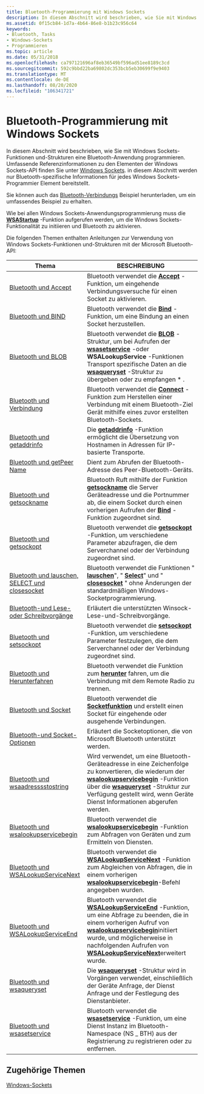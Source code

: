 ```yaml
---
title: Bluetooth-Programmierung mit Windows Sockets
description: In diesem Abschnitt wird beschrieben, wie Sie mit Windows Sockets-Funktionen und-Strukturen eine Bluetooth-Anwendung programmieren.
ms.assetid: 0f15cb84-1d7a-4b64-86e8-b1b23c956c64
keywords:
- Bluetooth, Tasks
- Windows-Sockets
- Programmieren
ms.topic: article
ms.date: 05/31/2018
ms.openlocfilehash: ca797121696af8eb36549bf596ad51ee8189c3cd
ms.sourcegitcommit: 592c9bbd22ba69802dc353bcb5eb30699f9e9403
ms.translationtype: MT
ms.contentlocale: de-DE
ms.lasthandoff: 08/20/2020
ms.locfileid: "106341721"
---
```

# <a name="bluetooth-programming-with-windows-sockets"></a>Bluetooth-Programmierung mit Windows Sockets

In diesem Abschnitt wird beschrieben, wie Sie mit Windows Sockets-Funktionen und-Strukturen eine Bluetooth-Anwendung programmieren. Umfassende Referenzinformationen zu den Elementen der Windows Sockets-API finden Sie unter [Windows Sockets](/windows/desktop/WinSock/windows-sockets-start-page-2). in diesem Abschnitt werden nur Bluetooth-spezifische Informationen für jedes Windows Sockets-Programmier Element bereitstellt.

Sie können auch das [Bluetooth-Verbindungs](https://github.com/microsoftarchive/msdn-code-gallery-microsoft/tree/master/Official%20Windows%20Platform%20Sample/Bluetooth%20connection%20sample) Beispiel herunterladen, um ein umfassendes Beispiel zu erhalten.

Wie bei allen Windows Sockets-Anwendungsprogrammierung muss die [**WSAStartup**](/windows/desktop/api/winsock/nf-winsock-wsastartup) -Funktion aufgerufen werden, um die Windows Sockets-Funktionalität zu initiieren und Bluetooth zu aktivieren.

Die folgenden Themen enthalten Anleitungen zur Verwendung von Windows Sockets-Funktionen und-Strukturen mit der Microsoft Bluetooth-API:



| Thema                                                                                            | BESCHREIBUNG                                                                                                                                                                                                                                                                                                                |
|--------------------------------------------------------------------------------------------------|----------------------------------------------------------------------------------------------------------------------------------------------------------------------------------------------------------------------------------------------------------------------------------------------------------------------------|
| [Bluetooth und Accept](bluetooth-and-accept.md)                                                 | Bluetooth verwendet die [**Accept**](/windows/desktop/api/winsock2/nf-winsock2-accept) -Funktion, um eingehende Verbindungsversuche für einen Socket zu aktivieren.<br/>                                                                                                                                                                                                  |
| [Bluetooth und BIND](bluetooth-and-bind.md)                                                     | Bluetooth verwendet die [**Bind**](/windows/desktop/api/winsock/nf-winsock-bind) -Funktion, um eine Bindung an einen Socket herzustellen.<br/>                                                                                                                                                                                                                                     |
| [Bluetooth und BLOB](bluetooth-and-blob.md)                                                     | Bluetooth verwendet die [**BLOB**](/windows/desktop/api/nspapi/ns-nspapi-blob) -Struktur, um bei Aufrufen der [**wsasetservice**](bluetooth-and-wsasetservice.md) -oder **WSALookupService** -Funktionen Transport spezifische Daten an die [**wsaqueryset**](bluetooth-and-wsaqueryset-for-set-service.md) -Struktur zu übergeben oder zu empfangen \* . <br/>             |
| [Bluetooth und Verbindung](bluetooth-and-connect.md)                                               | Bluetooth verwendet die [**Connect**](/windows/desktop/api/winsock2/nf-winsock2-connect) -Funktion zum Herstellen einer Verbindung mit einem Bluetooth-Ziel Gerät mithilfe eines zuvor erstellten Bluetooth-Sockets.<br/>                                                                                                                                                              |
| [Bluetooth und getaddrinfo](bluetooth-and-getaddrinfo.md)                                       | Die [**getaddrinfo**](/windows/desktop/api/ws2tcpip/nf-ws2tcpip-getaddrinfo) -Funktion ermöglicht die Übersetzung von Hostnamen in Adressen für IP-basierte Transporte.<br/>                                                                                                                                                                                   |
| [Bluetooth und getPeer Name](bluetooth-and-getpeername.md)                                       | Dient zum Abrufen der Bluetooth-Adresse des Peer-Bluetooth-Geräts.<br/>                                                                                                                                                                                                                                            |
| [Bluetooth und getsockname](bluetooth-and-getsockname.md)                                       | Bluetooth Ruft mithilfe der Funktion [**getsockname**](/windows/desktop/api/winsock/nf-winsock-getsockname) die Server Geräteadresse und die Portnummer ab, die einem Socket durch einen vorherigen Aufrufen der [**Bind**](/windows/desktop/api/winsock/nf-winsock-bind) -Funktion zugeordnet sind.<br/>                                                                                            |
| [Bluetooth und getsockopt](bluetooth-and-getsockopt.md)                                         | Bluetooth verwendet die [**getsockopt**](/windows/desktop/api/winsock/nf-winsock-getsockopt) -Funktion, um verschiedene Parameter abzufragen, die dem Serverchannel oder der Verbindung zugeordnet sind. <br/>                                                                                                                                                           |
| [Bluetooth und lauschen, SELECT und closesocket](bluetooth-and-listen-select-and-closesocket.md) | Bluetooth verwendet die Funktionen " [**lauschen**](/windows/desktop/api/winsock2/nf-winsock2-listen)", " [**Select**](/windows/desktop/api/winsock2/nf-winsock2-select)" und " [**closesocket**](/windows/desktop/api/winsock/nf-winsock-closesocket) " ohne Änderungen der standardmäßigen Windows-Socketprogrammierung.<br/>                                                                                                   |
| [Bluetooth-und Lese-oder Schreibvorgänge](bluetooth-and-read-or-write-operations.md)             | Erläutert die unterstützten Winsock-Lese-und-Schreibvorgänge.<br/>                                                                                                                                                                                                                                                        |
| [Bluetooth und setsockopt](bluetooth-and-setsockopt.md)                                         | Bluetooth verwendet die [**setsockopt**](/windows/desktop/api/winsock/nf-winsock-setsockopt) -Funktion, um verschiedene Parameter festzulegen, die dem Serverchannel oder der Verbindung zugeordnet sind.<br/>                                                                                                                                                              |
| [Bluetooth und Herunterfahren](bluetooth-and-shutdown.md)                                             | Bluetooth verwendet die Funktion zum [**herunter**](/windows/desktop/api/winsock/nf-winsock-shutdown) fahren, um die Verbindung mit dem Remote Radio zu trennen.<br/>                                                                                                                                                                                                             |
| [Bluetooth und Socket](bluetooth-and-socket.md)                                                 | Bluetooth verwendet die [**Socketfunktion**](/windows/desktop/api/winsock2/nf-winsock2-socket) und erstellt einen Socket für eingehende oder ausgehende Verbindungen.<br/>                                                                                                                                                                                               |
| [Bluetooth-und Socket-Optionen](bluetooth-and-socket-options.md)                                 | Erläutert die Socketoptionen, die von Microsoft Bluetooth unterstützt werden.<br/>                                                                                                                                                                                                                                                    |
| [Bluetooth und wsaadresssstostring](bluetooth-and-wsaaddresstostring.md)                         | Wird verwendet, um eine Bluetooth-Geräteadresse in eine Zeichenfolge zu konvertieren, die wiederum der [**wsalookupservicebegin**](/windows/desktop/api/winsock2/nf-winsock2-wsalookupservicebegina) -Funktion über die [**wsaqueryset**](/windows/desktop/api/winsock2/ns-winsock2-wsaquerysetw) -Struktur zur Verfügung gestellt wird, wenn Geräte Dienst Informationen abgerufen werden.<br/>                                           |
| [Bluetooth und wsalookupservicebegin](bluetooth-and-wsalookupservicebegin.md)                   | Bluetooth verwendet die [**wsalookupservicebegin**](/windows/desktop/api/winsock2/nf-winsock2-wsalookupservicebegina) -Funktion zum Abfragen von Geräten und zum Ermitteln von Diensten.<br/>                                                                                                                                                                         |
| [Bluetooth und WSALookupServiceNext](bluetooth-and-wsalookupservicenext.md)                     | Bluetooth verwendet die [**WSALookupServiceNext**](/windows/desktop/api/winsock2/nf-winsock2-wsalookupservicenexta) -Funktion zum Abgleichen von Abfragen, die in einem vorherigen [**wsalookupservicebegin**](/windows/desktop/api/winsock2/nf-winsock2-wsalookupservicebegina)-Befehl angegeben wurden.<br/>                                                                                                           |
| [Bluetooth und WSALookupServiceEnd](bluetooth-and-wsalookupserviceend.md)                       | Bluetooth verwendet die [**WSALookupServiceEnd**](/windows/desktop/api/winsock2/nf-winsock2-wsalookupserviceend) -Funktion, um eine Abfrage zu beenden, die in einem vorherigen Aufruf von [**wsalookupservicebegin**](/windows/desktop/api/winsock2/nf-winsock2-wsalookupservicebegina)initiiert wurde, und möglicherweise in nachfolgenden Aufrufen von [**WSALookupServiceNext**](/windows/desktop/api/winsock2/nf-winsock2-wsalookupservicenexta)erweitert wurde.<br/> |
| [Bluetooth und wsaqueryset](bluetooth-and-wsaqueryset.md)                                       | Die [**wsaqueryset**](/windows/desktop/api/winsock2/ns-winsock2-wsaquerysetw) -Struktur wird in Vorgängen verwendet, einschließlich der Geräte Anfrage, der Dienst Anfrage und der Festlegung des Dienstanbieter.<br/>                                                                                                                                                                |
| [Bluetooth und wsasetservice](bluetooth-and-wsasetservice.md)                                   | Bluetooth verwendet die [**wsasetservice**](/windows/desktop/api/winsock2/nf-winsock2-wsasetservicea) -Funktion, um eine Dienst Instanz im Bluetooth-Namespace (NS \_ BTH) aus der Registrierung zu registrieren oder zu entfernen.<br/>                                                                                                                                   |



 

## <a name="related-topics"></a>Zugehörige Themen

<dl> <dt>

[Windows-Sockets](/windows/desktop/WinSock/windows-sockets-start-page-2)
</dt> </dl>

 


